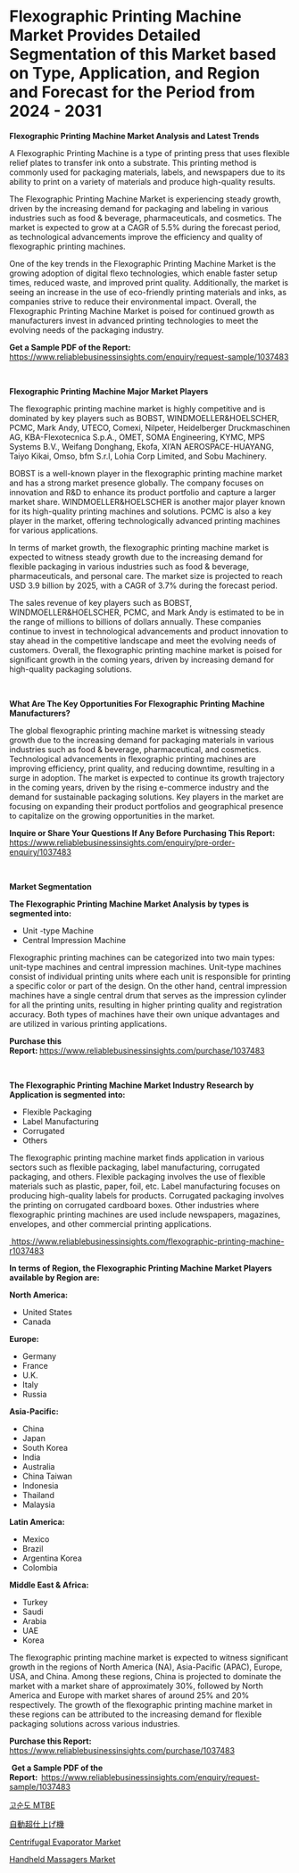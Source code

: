 <p><h1>Flexographic Printing Machine Market Provides Detailed Segmentation of this Market based on Type, Application, and Region and Forecast for the Period from 2024 - 2031</h1></p><p><strong>Flexographic Printing Machine Market Analysis and Latest Trends</strong></p>
<p><p>A Flexographic Printing Machine is a type of printing press that uses flexible relief plates to transfer ink onto a substrate. This printing method is commonly used for packaging materials, labels, and newspapers due to its ability to print on a variety of materials and produce high-quality results. </p><p>The Flexographic Printing Machine Market is experiencing steady growth, driven by the increasing demand for packaging and labeling in various industries such as food & beverage, pharmaceuticals, and cosmetics. The market is expected to grow at a CAGR of 5.5% during the forecast period, as technological advancements improve the efficiency and quality of flexographic printing machines. </p><p>One of the key trends in the Flexographic Printing Machine Market is the growing adoption of digital flexo technologies, which enable faster setup times, reduced waste, and improved print quality. Additionally, the market is seeing an increase in the use of eco-friendly printing materials and inks, as companies strive to reduce their environmental impact. Overall, the Flexographic Printing Machine Market is poised for continued growth as manufacturers invest in advanced printing technologies to meet the evolving needs of the packaging industry.</p></p>
<p><strong>Get a Sample PDF of the Report:&nbsp;</strong> <a href="https://www.reliablebusinessinsights.com/enquiry/request-sample/1037483">https://www.reliablebusinessinsights.com/enquiry/request-sample/1037483</a></p>
<p>&nbsp;</p>
<p><strong>Flexographic Printing Machine Major Market Players</strong></p>
<p><p>The flexographic printing machine market is highly competitive and is dominated by key players such as BOBST, WINDMOELLER&HOELSCHER, PCMC, Mark Andy, UTECO, Comexi, Nilpeter, Heidelberger Druckmaschinen AG, KBA-Flexotecnica S.p.A., OMET, SOMA Engineering, KYMC, MPS Systems B.V., Weifang Donghang, Ekofa, XI’AN AEROSPACE-HUAYANG, Taiyo Kikai, Omso, bfm S.r.l, Lohia Corp Limited, and Sobu Machinery.</p><p>BOBST is a well-known player in the flexographic printing machine market and has a strong market presence globally. The company focuses on innovation and R&D to enhance its product portfolio and capture a larger market share. WINDMOELLER&HOELSCHER is another major player known for its high-quality printing machines and solutions. PCMC is also a key player in the market, offering technologically advanced printing machines for various applications.</p><p>In terms of market growth, the flexographic printing machine market is expected to witness steady growth due to the increasing demand for flexible packaging in various industries such as food & beverage, pharmaceuticals, and personal care. The market size is projected to reach USD 3.9 billion by 2025, with a CAGR of 3.7% during the forecast period.</p><p>The sales revenue of key players such as BOBST, WINDMOELLER&HOELSCHER, PCMC, and Mark Andy is estimated to be in the range of millions to billions of dollars annually. These companies continue to invest in technological advancements and product innovation to stay ahead in the competitive landscape and meet the evolving needs of customers. Overall, the flexographic printing machine market is poised for significant growth in the coming years, driven by increasing demand for high-quality packaging solutions.</p></p>
<p>&nbsp;</p>
<p><strong>What Are The Key Opportunities For Flexographic Printing Machine Manufacturers?</strong></p>
<p><p>The global flexographic printing machine market is witnessing steady growth due to the increasing demand for packaging materials in various industries such as food & beverage, pharmaceutical, and cosmetics. Technological advancements in flexographic printing machines are improving efficiency, print quality, and reducing downtime, resulting in a surge in adoption. The market is expected to continue its growth trajectory in the coming years, driven by the rising e-commerce industry and the demand for sustainable packaging solutions. Key players in the market are focusing on expanding their product portfolios and geographical presence to capitalize on the growing opportunities in the market.</p></p>
<p><strong>Inquire or Share Your Questions If Any Before Purchasing This Report:</strong> <a href="https://www.reliablebusinessinsights.com/enquiry/pre-order-enquiry/1037483">https://www.reliablebusinessinsights.com/enquiry/pre-order-enquiry/1037483</a></p>
<p>&nbsp;</p>
<p><strong>Market Segmentation</strong></p>
<p><strong>The Flexographic Printing Machine Market Analysis by types is segmented into:</strong></p>
<p><ul><li>Unit -type Machine</li><li>Central Impression Machine</li></ul></p>
<p><p>Flexographic printing machines can be categorized into two main types: unit-type machines and central impression machines. Unit-type machines consist of individual printing units where each unit is responsible for printing a specific color or part of the design. On the other hand, central impression machines have a single central drum that serves as the impression cylinder for all the printing units, resulting in higher printing quality and registration accuracy. Both types of machines have their own unique advantages and are utilized in various printing applications.</p></p>
<p><strong>Purchase this Report:&nbsp;</strong><a href="https://www.reliablebusinessinsights.com/purchase/1037483">https://www.reliablebusinessinsights.com/purchase/1037483</a></p>
<p>&nbsp;</p>
<p><strong>The Flexographic Printing Machine Market Industry Research by Application is segmented into:</strong></p>
<p><ul><li>Flexible Packaging</li><li>Label Manufacturing</li><li>Corrugated</li><li>Others</li></ul></p>
<p><p>The flexographic printing machine market finds application in various sectors such as flexible packaging, label manufacturing, corrugated packaging, and others. Flexible packaging involves the use of flexible materials such as plastic, paper, foil, etc. Label manufacturing focuses on producing high-quality labels for products. Corrugated packaging involves the printing on corrugated cardboard boxes. Other industries where flexographic printing machines are used include newspapers, magazines, envelopes, and other commercial printing applications.</p></p>
<p><a href="https://www.reliablebusinessinsights.com/flexographic-printing-machine-r1037483">&nbsp;https://www.reliablebusinessinsights.com/flexographic-printing-machine-r1037483</a></p>
<p><strong>In terms of Region, the Flexographic Printing Machine Market Players available by Region are:</strong></p>
<p>
    <p> <strong> North America: </strong>
        <ul>
            <li>United States</li>
            <li>Canada</li>
        </ul>
        </p> 
    <p> <strong> Europe: </strong>
        <ul>
            <li>Germany</li>
            <li>France</li>
            <li>U.K.</li>
            <li>Italy</li>
            <li>Russia</li>
        </ul>
        </p> 
    <p> <strong> Asia-Pacific: </strong>
        <ul>
            <li>China</li>
            <li>Japan</li>
            <li>South Korea</li>
            <li>India</li>
            <li>Australia</li>
            <li>China Taiwan</li>
            <li>Indonesia</li>
            <li>Thailand</li>
            <li>Malaysia</li>
        </ul>
        </p> 
    <p> <strong> Latin America: </strong>
        <ul>
            <li>Mexico</li>
            <li>Brazil</li>
            <li>Argentina Korea</li>
            <li>Colombia</li>
        </ul>
        </p> 
    <p> <strong> Middle East & Africa: </strong>
        <ul>
            <li>Turkey</li>
            <li>Saudi</li>
            <li>Arabia</li>
            <li>UAE</li>
            <li>Korea</li>
        </ul>
    </p>
    </p>
<p><p>The flexographic printing machine market is expected to witness significant growth in the regions of North America (NA), Asia-Pacific (APAC), Europe, USA, and China. Among these regions, China is projected to dominate the market with a market share of approximately 30%, followed by North America and Europe with market shares of around 25% and 20% respectively. The growth of the flexographic printing machine market in these regions can be attributed to the increasing demand for flexible packaging solutions across various industries.</p></p>
<p><strong>Purchase this Report: </strong><a href="https://www.reliablebusinessinsights.com/purchase/1037483">https://www.reliablebusinessinsights.com/purchase/1037483</a></p>
<p>&nbsp;<strong>Get a Sample PDF of the Report:&nbsp;&nbsp;</strong><a href="https://www.reliablebusinessinsights.com/enquiry/request-sample/1037483">https://www.reliablebusinessinsights.com/enquiry/request-sample/1037483</a></p>
<p><strong></strong></p>
<p><p><a href="https://github.com/rrmadityapu/Market-Research-Report-List-1/blob/main/7738045167022.md">고순도 MTBE</a></p><p><a href="https://github.com/DayanaRunolfsdottir/Market-Research-Report-List-1/blob/main/5269772156239.md">自動超仕上げ機</a></p><p><a href="https://github.com/changoleonlaverguenzanoexiste/Market-Research-Report-List-4/blob/main/centrifugal-evaporator-market.md">Centrifugal Evaporator Market</a></p><p><a href="https://github.com/dimitrishawkinswaynenp91rgz/Market-Research-Report-List-3/blob/main/handheld-massagers-market.md">Handheld Massagers Market</a></p></p>
